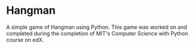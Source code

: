 # Hangman

A simple game of Hangman using Python.
This game was worked on and completed during the completion of MIT's Computer Science with Python course on edX.